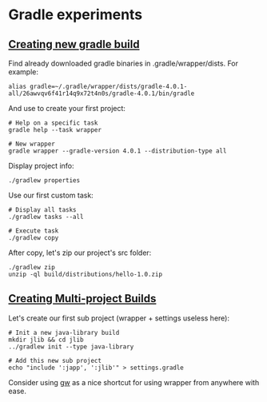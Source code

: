 # Gradle experiments

## [Creating new gradle build](https://guides.gradle.org/creating-new-gradle-builds/)

Find already downloaded gradle binaries in .gradle/wrapper/dists.
For example:
```
alias gradle=~/.gradle/wrapper/dists/gradle-4.0.1-all/26awvqv6f41r14q9x72t4n0s/gradle-4.0.1/bin/gradle
```

And use to create your first project:
```
# Help on a specific task
gradle help --task wrapper

# New wrapper
gradle wrapper --gradle-version 4.0.1 --distribution-type all
```

Display project info:
```
./gradlew properties
```

Use our first custom task:
```
# Display all tasks
./gradlew tasks --all

# Execute task
./gradlew copy
```

After copy, let's zip our project's src folder:
```
./gradlew zip
unzip -ql build/distributions/hello-1.0.zip
```

## [Creating Multi-project Builds](https://guides.gradle.org/creating-multi-project-builds/)

Let's create our first sub project (wrapper + settings useless here):
```
# Init a new java-library build
mkdir jlib && cd jlib
../gradlew init --type java-library

# Add this new sub project
echo "include ':japp', ':jlib'" > settings.gradle
```

Consider using [gw](https://github.com/dougborg/gdub)
as a nice shortcut for using wrapper from anywhere with ease.
